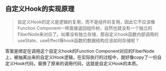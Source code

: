 
## 自定义Hook的实现原理
> 自定义Hook的定义是逻辑的复用，而不是组件的复用，因此它不应该像Function Component一样直接返回组件树，自然也就没有一个独立的FiberNode来对应了。如果没有独立存储，那自定义hook函数内部调用的useState、useEffect等hook函数的数据结构应该如何存储呢？  

答案是绑定在调用这个自定义hook的Function Component对应的FiberNode上，被抽离出来的自定义Hook逻辑，在实际执行的过程中，就好像copy了一份自定义Hook代码，替换了原来的调用代码，这就是自定义Hook的本质。